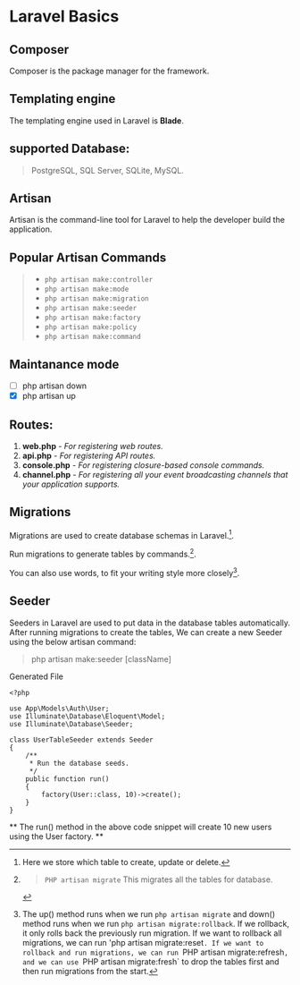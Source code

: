 # Laravel Basics
## Composer
Composer is the package manager for the framework.
## Templating engine
The templating engine used in Laravel is **Blade**.
## supported Database: 
> PostgreSQL, SQL Server, SQLite, MySQL.
## Artisan
Artisan is the command-line tool for Laravel to help the developer build the application.
## Popular Artisan Commands
> - `php artisan make:controller`
> - `php artisan make:mode`
> - `php artisan make:migration`
> - `php artisan make:seeder`
> - `php artisan make:factory`
> - `php artisan make:policy`
> - `php artisan make:command`

## Maintanance mode
- [ ] php artisan down
- [x] php artisan up

## Routes: 
1. **web.php** - *For registering web routes.*
2. **api.php** - *For registering API routes.*
3. **console.php** - *For registering closure-based console commands.*
4. **channel.php** - *For registering all your event broadcasting channels that your application supports.*

## Migrations
Migrations are used to create database schemas in Laravel.[^1].

Run migrations to generate tables by commands.[^2].  

You can also use words, to fit your writing style more closely[^note].

[^1]: Here  we store which table to create, update or delete.
[^2]: > `PHP artisan migrate`
  This migrates all the tables for database.
[^note]:
    The up() method runs when we run `php artisan migrate` and down() method runs when we run `php artisan migrate:rollback`.
    If we rollback, it only rolls back the previously run migration.
    If we want to rollback all migrations, we can run 'php artisan migrate:reset`.
    If we want to rollback and run migrations, we can run `PHP artisan migrate:refresh`, and we can use `PHP artisan migrate:fresh` to drop the tables first and then run migrations from the start.

## Seeder
Seeders in Laravel are used to put data in the database tables automatically.
After running migrations to create the tables, We can create a new Seeder using the below artisan command:
 > php artisan make:seeder [className]

Generated File
```
<?php

use App\Models\Auth\User;
use Illuminate\Database\Eloquent\Model;
use Illuminate\Database\Seeder;

class UserTableSeeder extends Seeder
{
    /**
     * Run the database seeds.
     */
    public function run()
    {
        factory(User::class, 10)->create();
    }
}
```
** The run() method in the above code snippet will create 10 new users using the User factory. **
